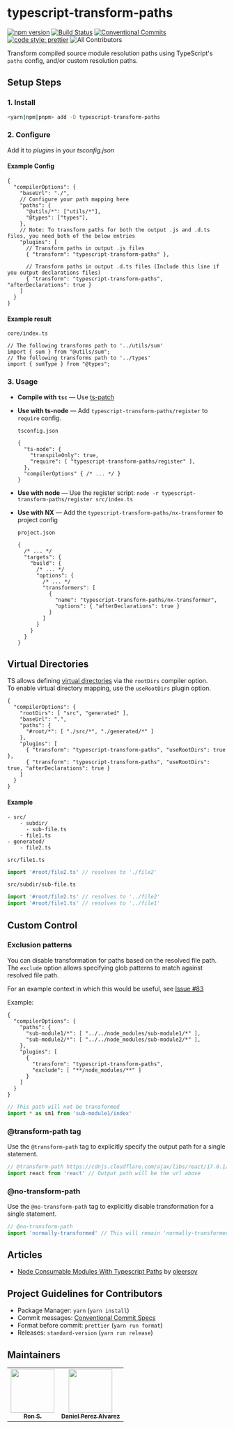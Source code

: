 # typescript-transform-paths

[![npm version](https://img.shields.io/npm/v/typescript-transform-paths.svg)](https://www.npmjs.com/package/typescript-transform-paths)
[![Build Status](https://img.shields.io/endpoint.svg?url=https%3A%2F%2Factions-badge.atrox.dev%2FLeDDGroup%2Ftypescript-transform-paths%2Fbadge%3Fref%3Dmaster&style=flat)](https://actions-badge.atrox.dev/LeDDGroup/typescript-transform-paths/goto?ref=master)
[![Conventional Commits](https://img.shields.io/badge/Conventional%20Commits-1.0.0-yellow.svg)](https://conventionalcommits.org)
[![code style: prettier](https://img.shields.io/badge/code_style-prettier-ff69b4.svg?style=flat-square)](https://github.com/prettier/prettier)
![All Contributors](https://img.shields.io/badge/all_contributors-10-orange.svg?style=flat-square)

Transform compiled source module resolution paths using TypeScript's `paths` config, and/or custom resolution paths.

## Setup Steps

### 1. Install

```sh
<yarn|npm|pnpm> add -D typescript-transform-paths
```

### 2. Configure

Add it to _plugins_ in your _tsconfig.json_

#### Example Config

```jsonc
{
  "compilerOptions": {
    "baseUrl": "./",
    // Configure your path mapping here
    "paths": {
      "@utils/*": ["utils/*"],
      "@types": ["types"],
    },
    // Note: To transform paths for both the output .js and .d.ts files, you need both of the below entries
    "plugins": [
      // Transform paths in output .js files
      { "transform": "typescript-transform-paths" },

      // Transform paths in output .d.ts files (Include this line if you output declarations files)
      { "transform": "typescript-transform-paths", "afterDeclarations": true }
    ]
  }
}
```
#### Example result

`core/index.ts`
```tsx
// The following transforms path to '../utils/sum'
import { sum } from "@utils/sum";
// The following transforms path to '../types'
import { sumType } from "@types";
```

### 3. Usage

- **Compile with `tsc`** — Use [ts-patch](https://github.com/nonara/ts-patch)


- **Use with ts-node** — Add `typescript-transform-paths/register` to `require` config.  
   
    `tsconfig.json`
  ```jsonc
  {
    "ts-node": {
      "transpileOnly": true,
      "require": [ "typescript-transform-paths/register" ],
    },
    "compilerOptions" { /* ... */ }
  }
  ```

- **Use with node** — Use the register script: `node -r typescript-transform-paths/register src/index.ts`

- **Use with NX** — Add the `typescript-transform-paths/nx-transformer` to project config

  `project.json`
  ```jsonc
  {
    /* ... */
    "targets": {
      "build": {
        /* ... */
        "options": {
          /* ... */
          "transformers": [
            { 
              "name": "typescript-transform-paths/nx-transformer",
              "options": { "afterDeclarations": true }
            }
          ]
        }
      }
    }
  }
  ```

## Virtual Directories
TS allows defining
[virtual directories](https://www.typescriptlang.org/docs/handbook/module-resolution.html#virtual-directories-with-rootdirs)
via the `rootDirs` compiler option.  
To enable virtual directory mapping, use the `useRootDirs` plugin option.

```jsonc
{
  "compilerOptions": {
    "rootDirs": [ "src", "generated" ],
    "baseUrl": ".",
    "paths": {
      "#root/*": [ "./src/*", "./generated/*" ]
    },
    "plugins": [
      { "transform": "typescript-transform-paths", "useRootDirs": true },
      { "transform": "typescript-transform-paths", "useRootDirs": true, "afterDeclarations": true }
    ]
  }
}
```

#### Example

```
- src/
    - subdir/
      - sub-file.ts
    - file1.ts
- generated/
    - file2.ts
```

`src/file1.ts`
```ts
import '#root/file2.ts' // resolves to './file2'
```
`src/subdir/sub-file.ts`
```ts
import '#root/file2.ts' // resolves to '../file2'
import '#root/file1.ts' // resolves to '../file1'
```

## Custom Control

### Exclusion patterns

You can disable transformation for paths based on the resolved file path. The `exclude` option allows specifying glob
patterns to match against resolved file path. 

For an example context in which this would be useful, see [Issue #83](https://github.com/LeDDGroup/typescript-transform-paths/issues/83)

Example:
```jsonc
{
  "compilerOptions": {
    "paths": {
      "sub-module1/*": [ "../../node_modules/sub-module1/*" ],
      "sub-module2/*": [ "../../node_modules/sub-module2/*" ],
    },
    "plugins": [
      { 
        "transform": "typescript-transform-paths", 
        "exclude": [ "**/node_modules/**" ]
      }
    ]
  }
}
```

```ts
// This path will not be transformed
import * as sm1 from 'sub-module1/index'
```

### @transform-path tag

Use the `@transform-path` tag to explicitly specify the output path for a single statement.

```ts
// @transform-path https://cdnjs.cloudflare.com/ajax/libs/react/17.0.1/umd/react.production.min.js
import react from 'react' // Output path will be the url above
```

### @no-transform-path

Use the `@no-transform-path` tag to explicitly disable transformation for a single statement.

```ts
// @no-transform-path
import 'normally-transformed' // This will remain 'normally-transformed', even though it has a different value in paths config
```

## Articles

- [Node Consumable Modules With Typescript Paths](https://medium.com/@ole.ersoy/node-consumable-modules-with-typescript-paths-ed88a5f332fa?postPublishedType=initial) by [oleersoy](https://github.com/oleersoy)

## Project Guidelines for Contributors

- Package Manager: `yarn` (`yarn install`)
- Commit messages: [Conventional Commit Specs](https://www.conventionalcommits.org/en/v1.0.0/)
- Format before commit: `prettier` (`yarn run format`)
- Releases: `standard-version` (`yarn run release`)

## Maintainers

<!-- prettier-ignore-start -->
<!-- markdownlint-disable -->
<table>
  <tr>
    <td align="center"><a href="https://github.com/nonara"><img src="https://avatars0.githubusercontent.com/u/1427565?v=4" width="100px;" alt=""/><br /><sub><b>Ron S.</b></sub></a></td>
    <td align="center"><a href="https://github.com/danielpza"><img src="https://avatars2.githubusercontent.com/u/17787042?v=4" width="100px;" alt=""/><br /><sub><b>Daniel Perez Alvarez</b></sub></a></td>
  </tr>
</table>

